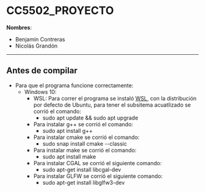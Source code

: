 # CC5502_PROYECTO

**Nombres**: 
- Benjamín Contreras
- Nicolás Grandón
---

## Antes de compilar
- Para que el programa funcione correctamente:
    - Windows 10: 
        - WSL: Para correr el programa se instaló [WSL](https://learn.microsoft.com/en-us/windows/wsl/install), con la distribución por defecto de Ubuntu, para tener el subsitema acuatlizado se corrió el comando: 
            - sudo apt update && sudo apt upgrade
        - Para instalar g++ se corrió el comando:
            - sudo apt install g++
        - Para instalar cmake se corrió el comando:
            - sudo snap install cmake --classic
        - Para instalar make se corrió el comando:
            - sudo apt install make
        - Para instalar CGAL se corrió el siguiente comando:
            - sudo apt-get install libcgal-dev
        - Para instalar GLFW se corrió el siguiente comando:
            - sudo apt-get install libglfw3-dev 
